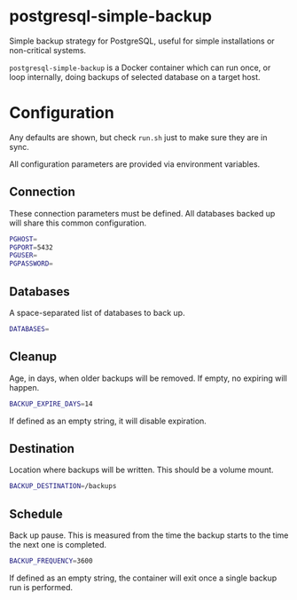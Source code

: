 # postgresql-simple-backup

Simple backup strategy for PostgreSQL, useful for simple installations or non-critical systems.

`postgresql-simple-backup` is a Docker container which can run
once, or loop internally, doing backups of selected database
on a target host.

# Configuration

Any defaults are shown, but check `run.sh` just to make sure they are in sync.

All configuration parameters are provided via environment variables.

## Connection

These connection parameters must be defined.  All databases backed up will share this common configuration.

```sh
PGHOST=
PGPORT=5432
PGUSER=
PGPASSWORD=
```

## Databases

A space-separated list of databases to back up.

```sh
DATABASES=
```

## Cleanup

Age, in days, when older backups will be removed.  If empty, no
expiring will happen.

```sh
BACKUP_EXPIRE_DAYS=14
```

If defined as an empty string, it will disable expiration.

## Destination

Location where backups will be written.  This should be a volume mount.

```sh
BACKUP_DESTINATION=/backups
```

## Schedule

Back up pause.  This is measured from the time the backup starts to the time
the next one is completed.

```sh
BACKUP_FREQUENCY=3600
```

If defined as an empty string, the container will exit once a single backup run is performed.
